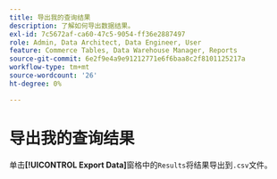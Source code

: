 ```yaml
---
title: 导出我的查询结果
description: 了解如何导出数据结果。
exl-id: 7c5672af-ca60-47c5-9054-ff36e2887497
role: Admin, Data Architect, Data Engineer, User
feature: Commerce Tables, Data Warehouse Manager, Reports
source-git-commit: 6e2f9e4a9e91212771e6f6baa8c2f8101125217a
workflow-type: tm+mt
source-wordcount: '26'
ht-degree: 0%

---
```


# 导出我的查询结果

单击&#x200B;**[!UICONTROL Export Data]**&#x200B;窗格中的`Results`将结果导出到`.csv`文件。
